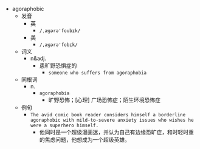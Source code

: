 - agoraphobic
  - 发音
    - 英
      - `/ˌægərə'foubɪk/`
    - 美
      - `/,æɡərə'fobɪk/`
  - 词义
    - n&adj.
      - 患旷野恐惧症的
        - `someone who suffers from agoraphobia`
  - 同根词
    - n.
      - `agoraphobia`
        - 旷野恐怖；[心理] 广场恐怖症；陌生环境恐怖症
  - 例句
    - `The avid comic book reader considers himself a borderline agoraphobic with mild-to-severe anxiety issues who wishes he were a superhero himself.`
      - 他同时是一个超级漫画迷，并认为自己有边缘恐旷症，和时轻时重的焦虑问题，他想成为一个超级英雄。

